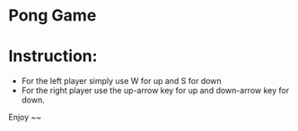 # Pong Game

# Instruction:
- For the left player simply use W for up and S for down
- For the right player use the up-arrow key for up and down-arrow key for down. 

Enjoy ~~
